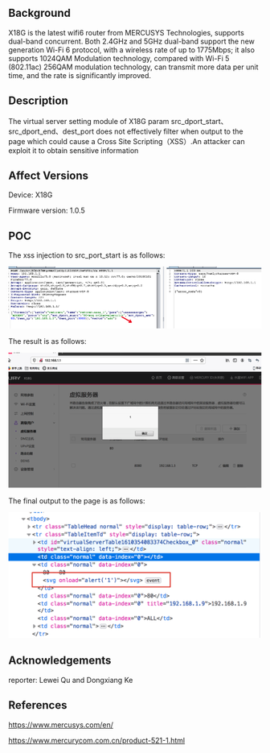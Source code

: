 ## Background

X18G is the latest wifi6 router from MERCUSYS Technologies, supports dual-band concurrent. Both 2.4GHz and 5GHz dual-band support the new generation Wi-Fi 6 protocol, with a wireless rate of up to 1775Mbps; it also supports 1024QAM Modulation technology, compared with Wi-Fi 5 (802.11ac) 256QAM modulation technology, can transmit more data per unit time, and the rate is significantly improved.

## Description

The virtual server setting module of X18G param src_dport_start、src_dport_end、dest_port does not effectively filter when output to the page which could cause a Cross Site Scripting（XSS）.An attacker can exploit it to obtain sensitive information


## Affect Versions

Device: X18G

Firmware version: 1.0.5

## POC
The xss injection to src_port_start is as follows:

![avatar](./picture/set_xss_payload_poc.png)

The result is as follows:

![avatar](./picture/get_xss_result.png)

The final output to the page is as follows:

![avatar](./picture/xss_output.png)

## Acknowledgements
reporter:  Lewei Qu and Dongxiang Ke

## References
https://www.mercusys.com/en/

https://www.mercurycom.com.cn/product-521-1.html
